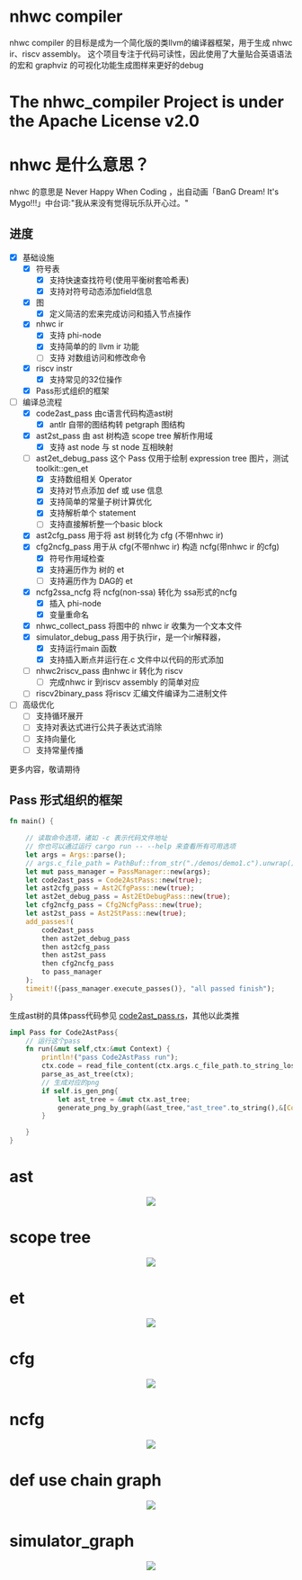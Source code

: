 # nhwc compiler

nhwc compiler 的目标是成为一个简化版的类llvm的编译器框架，用于生成 nhwc ir、riscv assembly。
这个项目专注于代码可读性，因此使用了大量贴合英语语法的宏和 graphviz 的可视化功能生成图样来更好的debug

# The nhwc_compiler Project is under the Apache License v2.0

# nhwc 是什么意思？

nhwc 的意思是 Never Happy When Coding ，出自动画「BanG Dream! It's Mygo!!!」中台词:"我从来没有觉得玩乐队开心过。"

## 进度

- [x] 基础设施
    - [x] 符号表
        - [x] 支持快速查找符号(使用平衡树套哈希表)
        - [x] 支持对符号动态添加field信息
    - [x] 图
        - [x] 定义简洁的宏来完成访问和插入节点操作
    - [x] nhwc ir
        - [x] 支持 phi-node 
        - [x] 支持简单的的 llvm ir 功能
        - [ ] 支持 对数组访问和修改命令
    - [x] riscv instr
        - [x] 支持常见的32位操作
    - [x] Pass形式组织的框架
- [ ] 编译总流程
    - [x] code2ast_pass  由c语言代码构造ast树
        - [x] antlr 自带的图结构转 petgraph 图结构
    - [x] ast2st_pass 由 ast 树构造 scope tree 解析作用域
        - [x] 支持 ast node 与 st node 互相映射 
    - [ ] ast2et_debug_pass 这个 Pass 仅用于绘制 expression tree 图片，测试toolkit::gen_et
        - [x] 支持数组相关 Operator
        - [x] 支持对节点添加 def 或 use 信息
        - [x] 支持简单的常量子树计算优化
        - [x] 支持解析单个 statement 
        - [ ] 支持直接解析整一个basic block 
    - [x] ast2cfg_pass 用于将 ast 树转化为 cfg (不带nhwc ir)
    - [x] cfg2ncfg_pass 用于从 cfg(不带nhwc ir) 构造 ncfg(带nhwc ir 的cfg)
        - [x] 符号作用域检查
        - [x] 支持遍历作为 树的 et 
        - [ ] 支持遍历作为 DAG的 et 
    - [x] ncfg2ssa_ncfg 将 ncfg(non-ssa) 转化为 ssa形式的ncfg
        - [x] 插入 phi-node 
        - [x] 变量重命名
    - [x] nhwc_collect_pass 将图中的 nhwc ir 收集为一个文本文件
    - [x] simulator_debug_pass 用于执行ir，是一个ir解释器，
        - [x] 支持运行main 函数
        - [x] 支持插入断点并运行在.c 文件中以代码的形式添加
    - [ ] nhwc2riscv_pass 由nhwc ir 转化为 riscv
        - [ ] 完成nhwc ir 到riscv assembly 的简单对应
    - [ ] riscv2binary_pass 将riscv 汇编文件编译为二进制文件
- [ ] 高级优化
    - [ ] 支持循环展开
    - [ ] 支持对表达式进行公共子表达式消除
    - [ ] 支持向量化
    - [ ] 支持常量传播

更多内容，敬请期待


## Pass 形式组织的框架

```rust
fn main() {
    
    // 读取命令选项，诸如 -c 表示代码文件地址
    // 你也可以通过运行 cargo run -- --help 来查看所有可用选项
    let args = Args::parse();
    // args.c_file_path = PathBuf::from_str("./demos/demo1.c").unwrap();
    let mut pass_manager = PassManager::new(args);
    let code2ast_pass = Code2AstPass::new(true);
    let ast2cfg_pass = Ast2CfgPass::new(true);
    let ast2et_debug_pass = Ast2EtDebugPass::new(true);
    let cfg2ncfg_pass = Cfg2NcfgPass::new(true);
    let ast2st_pass = Ast2StPass::new(true);
    add_passes!(
        code2ast_pass
        then ast2et_debug_pass
        then ast2cfg_pass
        then ast2st_pass
        then cfg2ncfg_pass
        to pass_manager
    );
    timeit!({pass_manager.execute_passes()}, "all passed finish");
}
```

<!-- ## 使用C语言语法文件C.g4和antlr生成ast树 -->


生成ast树的具体pass代码参见 [code2ast_pass.rs](./src/passes/code2ast_pass.rs)，其他以此类推

```rust
impl Pass for Code2AstPass{
    // 运行这个pass 
    fn run(&mut self,ctx:&mut Context) {
        println!("pass Code2AstPass run");
        ctx.code = read_file_content(ctx.args.c_file_path.to_string_lossy().into_owned());
        parse_as_ast_tree(ctx);
        // 生成对应的png 
        if self.is_gen_png{
            let ast_tree = &mut ctx.ast_tree;
            generate_png_by_graph(&ast_tree,"ast_tree".to_string(),&[Config::EdgeNoLabel]);  
        }

    }
}
```

<!-- ## 2.通过调用一些宏来方便代码书写,如寻找某节点下的子节点(单个或所有子节点),给图增加节点和边等等

<p align="center"><img src="./report/find_node.png"></p>

<p align="center"><img src="./report/find_nodes.png"></p>

<p align="center"><img src="./report/add_nodes_edges.png"></p> -->

<!-- ## 1. 定义cfg node和cfg edge,把ast转化成cfg(control flow graph)控制流程图 -->

# ast 

<p align="center"><img src="./report/ast_tree.png"></p>

# scope tree 

<p align="center"><img src="./report/scope_tree.png"></p>

# et

<p align="center"><img src="./report/et_tree.png"></p>

# cfg 

<p align="center"><img src="./report/cfg_graph.png"></p>

# ncfg 

<p align="center"><img src="./report/nhwc_cfg_graph.png"></p>

# def use chain graph

<p align="center"><img src="./report/def_use_graph.png"></p>

# simulator_graph

<p align="center"><img src="./report/simulator_graph.png"></p>

<!-- #  -->

<!-- ## 4.构建符号表,定义新的变量时将其加入,可用于判断符号在当前作用域是否合法,并记录该符号信息(值类型,内容等) -->

<!-- ## 6.定义变量类型,用于判断变量类型是否合法 -->


<!-- ## 7.定义了instruction,是nhwc的基本结构.并生成了nhwc的cfg

### instruction把所有语句分成了

>定义函数

>定义变量

>算数运算(+ - * /)

>简单赋值语句

>调用(Call)函数

>跳转(Jump)语句(break continue return)

>phi函数

共7种在cfg中出现的节点 -->

<!-- 
## 8.定义并生成et_tree(expression tree表达式树),以及组成部分--etnode,并自定义添加debug输出,方便观察expression语句,且考虑到一元运算符+=,+=,-=,/=,*=



## 9.添加def-use链

每次调用变量名时,若符号表中不存在,则第一次出现,判定为def,并加入符号表,若之后再次出现,则判定为use,并加入def-use链


## 10.添加了debug输出,方便观察


# 正在进行的部分

## 添加了多个pass,并可选地生成对应png

<p align="center"><img src="./report/passes.png"></p> -->

<!-- >1.code转化为ast -->
<!-- <p align="center"><img src="./report/code2ast.png"></p>

<p align="center"><img src="./report/ast2cfg.png"></p>

<p align="center"><img src="./report/ast2et_debug.png"></p>

<p align="center"><img src="./report/cfg2nhwc_cfg.png"></p>

<p align="center"><img src="./report/ast2scope_tree.png"></p> -->

